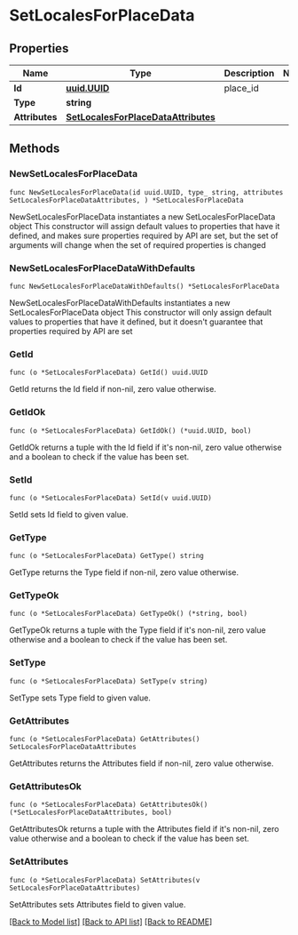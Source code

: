 # SetLocalesForPlaceData

## Properties

Name | Type | Description | Notes
------------ | ------------- | ------------- | -------------
**Id** | [**uuid.UUID**](uuid.UUID.md) | place_id | 
**Type** | **string** |  | 
**Attributes** | [**SetLocalesForPlaceDataAttributes**](SetLocalesForPlaceDataAttributes.md) |  | 

## Methods

### NewSetLocalesForPlaceData

`func NewSetLocalesForPlaceData(id uuid.UUID, type_ string, attributes SetLocalesForPlaceDataAttributes, ) *SetLocalesForPlaceData`

NewSetLocalesForPlaceData instantiates a new SetLocalesForPlaceData object
This constructor will assign default values to properties that have it defined,
and makes sure properties required by API are set, but the set of arguments
will change when the set of required properties is changed

### NewSetLocalesForPlaceDataWithDefaults

`func NewSetLocalesForPlaceDataWithDefaults() *SetLocalesForPlaceData`

NewSetLocalesForPlaceDataWithDefaults instantiates a new SetLocalesForPlaceData object
This constructor will only assign default values to properties that have it defined,
but it doesn't guarantee that properties required by API are set

### GetId

`func (o *SetLocalesForPlaceData) GetId() uuid.UUID`

GetId returns the Id field if non-nil, zero value otherwise.

### GetIdOk

`func (o *SetLocalesForPlaceData) GetIdOk() (*uuid.UUID, bool)`

GetIdOk returns a tuple with the Id field if it's non-nil, zero value otherwise
and a boolean to check if the value has been set.

### SetId

`func (o *SetLocalesForPlaceData) SetId(v uuid.UUID)`

SetId sets Id field to given value.


### GetType

`func (o *SetLocalesForPlaceData) GetType() string`

GetType returns the Type field if non-nil, zero value otherwise.

### GetTypeOk

`func (o *SetLocalesForPlaceData) GetTypeOk() (*string, bool)`

GetTypeOk returns a tuple with the Type field if it's non-nil, zero value otherwise
and a boolean to check if the value has been set.

### SetType

`func (o *SetLocalesForPlaceData) SetType(v string)`

SetType sets Type field to given value.


### GetAttributes

`func (o *SetLocalesForPlaceData) GetAttributes() SetLocalesForPlaceDataAttributes`

GetAttributes returns the Attributes field if non-nil, zero value otherwise.

### GetAttributesOk

`func (o *SetLocalesForPlaceData) GetAttributesOk() (*SetLocalesForPlaceDataAttributes, bool)`

GetAttributesOk returns a tuple with the Attributes field if it's non-nil, zero value otherwise
and a boolean to check if the value has been set.

### SetAttributes

`func (o *SetLocalesForPlaceData) SetAttributes(v SetLocalesForPlaceDataAttributes)`

SetAttributes sets Attributes field to given value.



[[Back to Model list]](../README.md#documentation-for-models) [[Back to API list]](../README.md#documentation-for-api-endpoints) [[Back to README]](../README.md)


